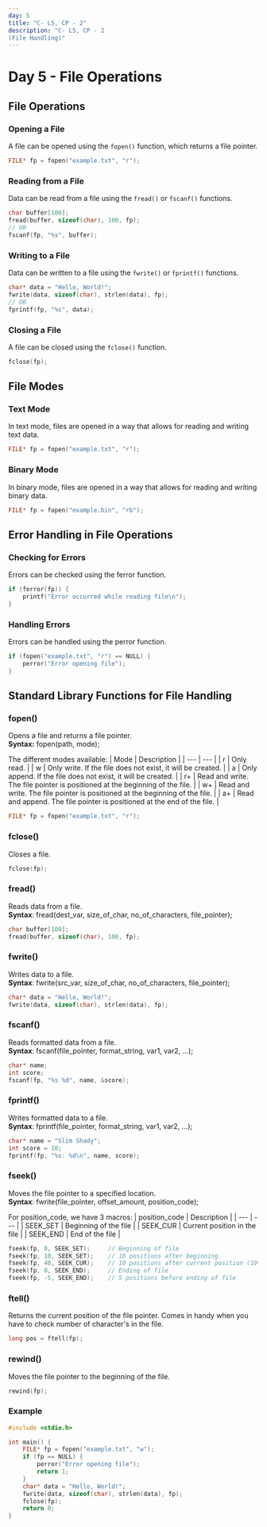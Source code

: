 ```yaml
---
day: 5
title: "C- L5, CP - 2"
description: "C- L5, CP - 2
(File Handling)"
---
```


# Day 5 - File Operations

## File Operations

### Opening a File
A file can be opened using the `fopen()` function, which returns a file pointer.
```c
FILE* fp = fopen("example.txt", "r");
```

### Reading from a File
Data can be read from a file using the `fread()` or `fscanf()` functions.
```c
char buffer[100];
fread(buffer, sizeof(char), 100, fp);
// OR
fscanf(fp, "%s", buffer);
```

### Writing to a File
Data can be written to a file using the `fwrite()` or `fprintf()` functions.
```c
char* data = "Hello, World!";
fwrite(data, sizeof(char), strlen(data), fp);
// OR
fprintf(fp, "%s", data);
```

### Closing a File
A file can be closed using the `fclose()` function.
```c
fclose(fp);
```

## File Modes

### Text Mode
In text mode, files are opened in a way that allows for reading and writing text data.
```c
FILE* fp = fopen("example.txt", "r");
```

### Binary Mode
In binary mode, files are opened in a way that allows for reading and writing binary data.
```c
FILE* fp = fopen("example.bin", "rb");
```

## Error Handling in File Operations

### Checking for Errors
Errors can be checked using the ferror function.
```c
if (ferror(fp)) {
    printf("Error occurred while reading file\n");
}
```

### Handling Errors
Errors can be handled using the perror function.
```c
if (fopen("example.txt", "r") == NULL) {
    perror("Error opening file");
}
```

## Standard Library Functions for File Handling

### fopen()
Opens a file and returns a file pointer.  
**Syntax:** fopen(path, mode);

The different modes available:
| Mode | Description |
| --- | --- |
| r | Only read. |
| w | Only write. If the file does not exist, it will be created. |
| a | Only append. If the file does not exist, it will be created. |
| r+ | Read and write. The file pointer is positioned at the beginning of the file. |
| w+ | Read and write. The file pointer is positioned at the beginning of the file. |
| a+ | Read and append. The file pointer is positioned at the end of the file. |
```c
FILE* fp = fopen("example.txt", "r");
```

### fclose()
Closes a file.
```c
fclose(fp);
```

### fread()
Reads data from a file.  
**Syntax**: fread(dest_var, size_of_char, no_of_characters, file_pointer);
```c
char buffer[100];
fread(buffer, sizeof(char), 100, fp);
```

### fwrite()
Writes data to a file.  
**Syntax**: fwrite(src_var, size_of_char, no_of_characters, file_pointer);
```c
char* data = "Hello, World!";
fwrite(data, sizeof(char), strlen(data), fp);
```

### fscanf()
Reads formatted data from a file.  
**Syntax**: fscanf(file_pointer, format_string, var1, var2, ...);
```c
char* name;
int score;
fscanf(fp, "%s %d", name, &score);
```

### fprintf()
Writes formatted data to a file.  
**Syntax**: fprintf(file_pointer, format_string, var1, var2, ...);
```c
char* name = "Slim Shady";
int score = 10;
fprintf(fp, "%s: %d\n", name, score);
```

### fseek()
Moves the file pointer to a specified location.  
**Syntax**: fwrite(file_pointer, offset_amount, position_code);

For position_code, we have 3 macros:
| position_code | Description |
| --- | --- |
| SEEK_SET | Beginning of the file |
| SEEK_CUR | Current position in the file |
| SEEK_END | End of the file |
```c
fseek(fp, 0, SEEK_SET);     // Beginning of file
fseek(fp, 10, SEEK_SET);    // 10 positions after beginning
fseek(fp, 40, SEEK_CUR);    // 10 positions after current position (10+40=50)
fseek(fp, 0, SEEK_END);     // Ending of file
fseek(fp, -5, SEEK_END);    // 5 positions before ending of file
```

### ftell()
Returns the current position of the file pointer.
Comes in handy when you have to check number of character's in the file.
```c
long pos = ftell(fp);
```

### rewind()
Moves the file pointer to the beginning of the file.
```c
rewind(fp);
```

### Example
```c
#include <stdio.h>

int main() {
    FILE* fp = fopen("example.txt", "w");
    if (fp == NULL) {
        perror("Error opening file");
        return 1;
    }
    char* data = "Hello, World!";
    fwrite(data, sizeof(char), strlen(data), fp);
    fclose(fp);
    return 0;
}
```